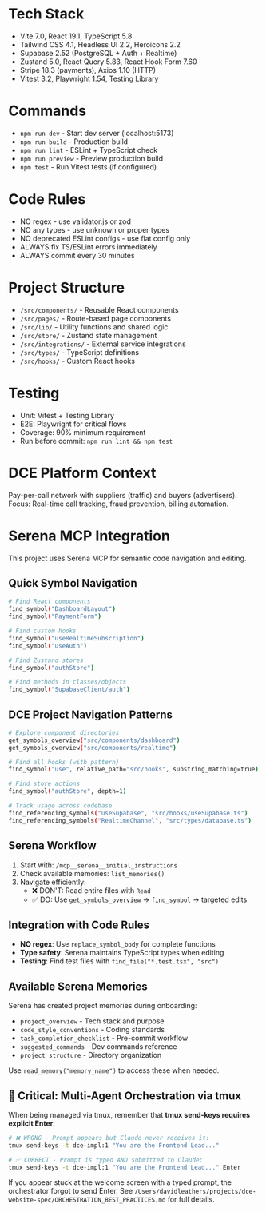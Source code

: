 # Tech Stack
- Vite 7.0, React 19.1, TypeScript 5.8
- Tailwind CSS 4.1, Headless UI 2.2, Heroicons 2.2
- Supabase 2.52 (PostgreSQL + Auth + Realtime)
- Zustand 5.0, React Query 5.83, React Hook Form 7.60
- Stripe 18.3 (payments), Axios 1.10 (HTTP)
- Vitest 3.2, Playwright 1.54, Testing Library

# Commands
- `npm run dev` - Start dev server (localhost:5173)
- `npm run build` - Production build
- `npm run lint` - ESLint + TypeScript check
- `npm run preview` - Preview production build
- `npm test` - Run Vitest tests (if configured)

# Code Rules
- NO regex - use validator.js or zod
- NO any types - use unknown or proper types
- NO deprecated ESLint configs - use flat config only
- ALWAYS fix TS/ESLint errors immediately
- ALWAYS commit every 30 minutes

# Project Structure
- `/src/components/` - Reusable React components
- `/src/pages/` - Route-based page components
- `/src/lib/` - Utility functions and shared logic
- `/src/store/` - Zustand state management
- `/src/integrations/` - External service integrations
- `/src/types/` - TypeScript definitions
- `/src/hooks/` - Custom React hooks

# Testing
- Unit: Vitest + Testing Library
- E2E: Playwright for critical flows
- Coverage: 90% minimum requirement
- Run before commit: `npm run lint && npm test`

# DCE Platform Context
Pay-per-call network with suppliers (traffic) and buyers (advertisers).
Focus: Real-time call tracking, fraud prevention, billing automation.

# Serena MCP Integration
This project uses Serena MCP for semantic code navigation and editing.

## Quick Symbol Navigation
```bash
# Find React components
find_symbol("DashboardLayout")
find_symbol("PaymentForm")

# Find custom hooks
find_symbol("useRealtimeSubscription")
find_symbol("useAuth")

# Find Zustand stores
find_symbol("authStore")

# Find methods in classes/objects
find_symbol("SupabaseClient/auth")
```

## DCE Project Navigation Patterns
```bash
# Explore component directories
get_symbols_overview("src/components/dashboard")
get_symbols_overview("src/components/realtime")

# Find all hooks (with pattern)
find_symbol("use", relative_path="src/hooks", substring_matching=true)

# Find store actions
find_symbol("authStore", depth=1)

# Track usage across codebase
find_referencing_symbols("useSupabase", "src/hooks/useSupabase.ts")
find_referencing_symbols("RealtimeChannel", "src/types/database.ts")
```

## Serena Workflow
1. Start with: `/mcp__serena__initial_instructions`
2. Check available memories: `list_memories()`
3. Navigate efficiently:
   - ❌ DON'T: Read entire files with `Read`
   - ✅ DO: Use `get_symbols_overview` → `find_symbol` → targeted edits

## Integration with Code Rules
- **NO regex**: Use `replace_symbol_body` for complete functions
- **Type safety**: Serena maintains TypeScript types when editing
- **Testing**: Find test files with `find_file("*.test.tsx", "src")`

## Available Serena Memories
Serena has created project memories during onboarding:
- `project_overview` - Tech stack and purpose
- `code_style_conventions` - Coding standards
- `task_completion_checklist` - Pre-commit workflow
- `suggested_commands` - Dev commands reference
- `project_structure` - Directory organization

Use `read_memory("memory_name")` to access these when needed.

## 🚨 Critical: Multi-Agent Orchestration via tmux

When being managed via tmux, remember that **tmux send-keys requires explicit Enter**:

```bash
# ❌ WRONG - Prompt appears but Claude never receives it:
tmux send-keys -t dce-impl:1 "You are the Frontend Lead..."

# ✅ CORRECT - Prompt is typed AND submitted to Claude:
tmux send-keys -t dce-impl:1 "You are the Frontend Lead..." Enter
```

If you appear stuck at the welcome screen with a typed prompt, the orchestrator forgot to send Enter. See `/Users/davidleathers/projects/dce-website-spec/ORCHESTRATION_BEST_PRACTICES.md` for full details.